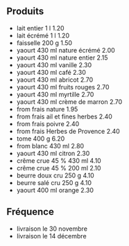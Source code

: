 ## Produits
* lait entier 1 l 	1.20
* lait écrémé 1 l 	1.20
* faisselle 200 g	  1.50
* yaourt 430 ml nature écrémé	2.00
* yaourt 430 ml nature entier	2.15
* yaourt 430 ml vanille	2.30
* yaourt 430 ml café	2.30
* yaourt 430 ml abricot	2.70
* yaourt 430 ml fruits rouges	2.70
* yaourt 430 ml myrtille	2.70
* yaourt 430 ml crème de marron	2.70
* from frais nature	1.95
* from frais ail et fines herbes	2.40
* from frais poivre	2.40
* from frais Herbes de Provence	2.40
* tome 400 g	6.20
* from blanc 430 ml	2.80
* yaourt 430 ml citron	2.30
* crême crue 45 % 430 ml	4.10
* crême crue 45 % 200 ml	2.10
* beurre doux cru 250 g	4.10
* beurre salé cru 250 g	4.10
* yaourt 400 ml orange	2.30
## Fréquence
* livraison le 30 novembre
* livraison le 14 décembre
